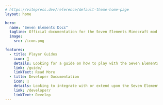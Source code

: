 ```yaml
---
# https://vitepress.dev/reference/default-theme-home-page
layout: home

hero:
  name: "Seven Elements Docs"
  tagline: Official documentation for the Seven Elements Minecraft mod.
  image:
    src: /icon.png

features:
  - title: Player Guides
    icon: 📖
    details: Looking for a guide on how to play with the Seven Elements mod?
    link: /guide/
    linkText: Read More
  - title: Developer Documentation
    icon: 🔧
    details: Looking to integrate with or extend upon the Seven Elements mod?
    link: /developer/
    linkText: Develop
---
```


